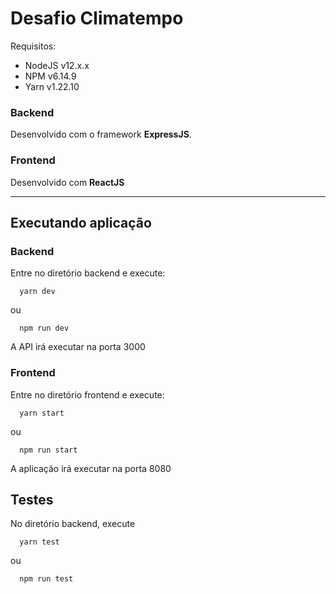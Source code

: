 # Desafio Climatempo

Requisitos:
- NodeJS v12.x.x
- NPM v6.14.9
- Yarn v1.22.10

### Backend
Desenvolvido com o framework **ExpressJS**.

### Frontend
Desenvolvido com **ReactJS**

---
## Executando aplicação

### Backend
Entre no diretório backend e execute:

```
  yarn dev
```
ou

```
  npm run dev
```

A API irá executar na porta 3000


### Frontend
Entre no diretório frontend e execute:

```
  yarn start
```
ou

```
  npm run start
```
A aplicação irá executar na porta 8080

## Testes
No diretório backend, execute

```
  yarn test
```
ou

```
  npm run test
```